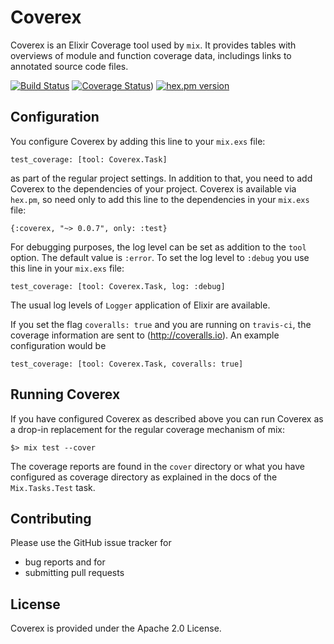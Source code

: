 # Coverex

Coverex is an Elixir Coverage tool used by `mix`. It provides tables with overviews of 
module and function coverage data, includings links to annotated source code files. 

[![Build Status](https://travis-ci.org/alfert/coverex.svg?branch=master)](https://travis-ci.org/alfert/coverex)
[![Coverage Status](https://coveralls.io/repos/alfert/coverex/badge.png?branch=master)](https://coveralls.io/r/alfert/coverex?branch=master))
[![hex.pm version](https://img.shields.io/hexpm/v/coverex.svg?style=flat)](https://hex.pm/packages/coverex)

## Configuration

You configure Coverex by adding this line to your `mix.exs` file: 

	test_coverage: [tool: Coverex.Task]

as part of the regular project settings. In addition to that, you need to add Coverex 
to the dependencies of your project. Coverex is available via `hex.pm`, so need only to 
add this line to the dependencies in your `mix.exs` file: 

	{:coverex, "~> 0.0.7", only: :test}

For debugging purposes, the log level can be set as addition to the `tool` option. The default
value is `:error`. To set the log level to `:debug` you use this line in your `mix.exs` file: 

	test_coverage: [tool: Coverex.Task, log: :debug]

The usual log levels of `Logger` application of Elixir are available. 

If you set the flag `coveralls: true` and you are running on `travis-ci`, the coverage information are sent to (http://coveralls.io). An example configuration would be

	test_coverage: [tool: Coverex.Task, coveralls: true]

## Running Coverex

If you have configured Coverex as described above you can run Coverex as a drop-in replacement 
for the regular coverage mechanism of mix: 

    $> mix test --cover

The coverage reports are found in the `cover` directory or what you have configured as coverage directory
as explained in the docs of the `Mix.Tasks.Test` task.

## Contributing

Please use the GitHub issue tracker for 

* bug reports and for
* submitting pull requests

## License

Coverex is provided under the Apache 2.0 License. 
